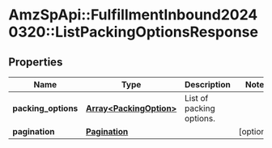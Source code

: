 # AmzSpApi::FulfillmentInbound20240320::ListPackingOptionsResponse

## Properties
Name | Type | Description | Notes
------------ | ------------- | ------------- | -------------
**packing_options** | [**Array&lt;PackingOption&gt;**](PackingOption.md) | List of packing options. | 
**pagination** | [**Pagination**](Pagination.md) |  | [optional] 

